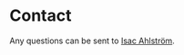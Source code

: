 Contact
==============================================

Any questions can be sent to [Isac Ahlström](isac.ahlstrom@gmail.com).
